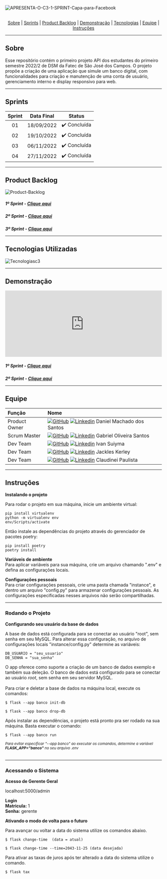 <div>

<img src="https://i.ibb.co/QDpNydM/APRESENTA-O-C3-1-SPRINT-Capa-para-Facebook.jpg" alt="APRESENTA-O-C3-1-SPRINT-Capa-para-Facebook" border="0" />

</div>
<br id="topo">
<p align="center">
    <a href="#sobre">Sobre</a>  |  
    <a href="#sprints">Sprints</a>  | 
    <a href="#backlogs">Product Backlog</a>  |  
    <a href="#demo">Demonstração</a>  |    
    <a href="#tecnologias">Tecnologias</a>  |  
    <a href="#equipe">Equipe</a> |
    <a href="#instru">Instruções</a>
</p>

---

<h2 id='sobre'>Sobre</h2>
Esse repositório contém o primeiro projeto API dos estudantes do primeiro semestre 2022/2 de DSM da Fatec de São José dos Campos. O projeto propõe a criação de uma aplicação que simule um banco digital, com funcionalidades para criação e manutenção de uma conta de usuário, gerenciamento interno e display responsivo para web.

---

<!-- ## :date: Sprints -->

<h2 id='sprints'>Sprints</h2>

| Sprint | Data Final |    Status    |
| :----: | :--------: | :----------: |
|   01   | 18/09/2022 | ✔️ Concluída |
|   02   | 19/10/2022 | ✔️ Concluída |
|   03   | 06/11/2022 | ✔️ Concluída |
|   04   | 27/11/2022 | ✔️ Concluída  |

---

<!-- ## :open_file_folder:Product Backlog -->

<h2 id='backlogs'>Product Backlog</h2>

<img src="https://i.ibb.co/QkjxWmN/backlog-total.jpg" alt="Product-Backlog" border="0">

<h5>1º Sprint -  <a href="https://i.ibb.co/TgW062T/pb1.png">Clique aqui</a>

<h5>2º Sprint -  <a href="https://i.ibb.co/M6n9cFr/Product-Backlog.jpg">Clique aqui</a>

<h5>3º Sprint -  <a href="https://i.ibb.co/HHS62zn/back-log-sprint-3.jpg">Clique aqui</a>

---

<h2 name='tecnologias'>Tecnologias Utilizadas</h2>

<img src="https://i.ibb.co/pfvD7fv/Tecnologiasc3.jpg" alt="Tecnologiasc3" border="0">

---

<h2 id='demo'>Demonstração</h2>

<!-- <video width="320" height="240" autoplay>
  <source src="banco/static/video/xbank.mp4" type="video/mp4" alt='video demo'>
</video> -->
<!-- <div style="position: relative; padding-bottom: 42.34375%; height: 0;"><iframe src="https://www.loom.com/embed/40d65d6ff2574e0586003a2e2f3d7e57" frameborder="0" webkitallowfullscreen mozallowfullscreen allowfullscreen style="position: absolute; top: 0;
left: 0; width: 100%; height: 100%;"></iframe></div> -->

<div style="position: relative; padding-bottom: 42.34375%; height: 0;"><iframe src="https://www.loom.com/embed/a5c05efc58e44b94b086379f886e833c" frameborder="0" webkitallowfullscreen mozallowfullscreen allowfullscreen style="position: absolute; top: 0; left: 0; width: 100%; height: 100%;"></iframe></div>
<h5>1º Sprint -  <a href="https://www.loom.com/share/40d65d6ff2574e0586003a2e2f3d7e57">Clique aqui</a>
<h5>2º Sprint -  <a href="https://www.loom.com/share/40d65d6ff2574e0586003a2e2f3d7e57">Clique aqui</a>

---

<h2 id='equipe'>Equipe</h2>

<!-- |    Função     | Nome                      |
| :-----------: | :------------------------ |
| Product Owner | Daniel Machado dos Santos [![GitHub](https://i.stack.imgur.com/tskMh.png)](https://github.com/dmssjk/) [![Linkedin](https://i.stack.imgur.com/gVE0j.png)](https://www.linkedin.com/)|
| Scrum Master  | Gabriel Oliveira Santos   [![GitHub](https://i.stack.imgur.com/tskMh.png)](https://github.com/dosantos-ogabriel) [![Linkedin](https://i.stack.imgur.com/gVE0j.png)](https://www.linkedin.com/)||
|   Dev Team    | Ivan Suiyma               [![GitHub](https://i.stack.imgur.com/tskMh.png)](https://github.com/IvanSuiyama) [![Linkedin](https://i.stack.imgur.com/gVE0j.png)](https://www.linkedin.com/)|
|   Dev Team    | Jackles Kerley            [![GitHub](https://i.stack.imgur.com/tskMh.png)](https://github.com/JacklesKerley) [![Linkedin](https://i.stack.imgur.com/gVE0j.png)](https://www.linkedin.com/)|
|   Dev Team    | Claudinei Paulista        [![GitHub](https://i.stack.imgur.com/tskMh.png)](https://github.com/) [![Linkedin](https://i.stack.imgur.com/gVE0j.png)](https://www.linkedin.com/)|
 -->

| Função        | Nome                                                                                                                                                                                         |
| :------------ | :------------------------------------------------------------------------------------------------------------------------------------------------------------------------------------------- |
| Product Owner | [![GitHub](https://i.stack.imgur.com/tskMh.png)](https://github.com/dmssjk/) [![Linkedin](https://i.stack.imgur.com/gVE0j.png)](https://www.linkedin.com/) Daniel Machado dos Santos         |
| Scrum Master  | [![GitHub](https://i.stack.imgur.com/tskMh.png)](https://github.com/dosantos-ogabriel) [![Linkedin](https://i.stack.imgur.com/gVE0j.png)](https://www.linkedin.com/) Gabriel Oliveira Santos |
| Dev Team      | [![GitHub](https://i.stack.imgur.com/tskMh.png)](https://github.com/IvanSuiyama) [![Linkedin](https://i.stack.imgur.com/gVE0j.png)](https://www.linkedin.com/) Ivan Suiyma                   |
| Dev Team      | [![GitHub](https://i.stack.imgur.com/tskMh.png)](https://github.com/JacklesKerley) [![Linkedin](https://i.stack.imgur.com/gVE0j.png)](https://www.linkedin.com/) Jackles Kerley              |
| Dev Team      | [![GitHub](https://i.stack.imgur.com/tskMh.png)](https://github.com/) [![Linkedin](https://i.stack.imgur.com/gVE0j.png)](https://www.linkedin.com/) Claudinei Paulista                       |

---

<h2 id='instru'>Instruções</h2>

**Instalando o projeto**

Para rodar o projeto em sua máquina, inicie um ambiente virtual:

```
pip install virtualenv
python -m virtualenv env
env/Scripts/activate
```

Então instale as dependências do projeto através do gerenciador de pacotes poetry:

```
pip install poetry
poetry install
```

**Variáveis de ambiente** <br>
Para aplicar variáveis para sua máquina, crie um arquivo chamando ".env" e defina as configurações locais. <br>

**Configurações pessoais** <br>
Para criar configurações pessoais, crie uma pasta chamada "instance", e dentro um arquivo "config.py" para armazenar configurações pessoais. As configurações especificadas nesses arquivos não serão compartilhadas.

---
<h3>Rodando o Projeto</h3>

**Configurando seu usuário da base de dados**<br>

A base de dados está configurada para se conectar ao usuário "root", sem senha em seu MySQL.
Para alterar essa configuração, no arquivo de configurações locais "instance/config.py" determine as variáveis:

```
DB_USUARIO = "seu_usuario"
DB_SENHA = "sua_senha"
```

O app oferece como suporte a criação de um banco de dados exemplo e também sua deleção. O banco de dados está configurado para se conectar ao usuário _root_, sem senha em seu servidor MySQL.<br><br>
Para criar e deletar a base de dados na máquina local, execute os comandos:<br>
```
$ flask --app banco init-db

$ flask --app banco drop-db
```
Após instalar as dependências, o projeto está pronto pra ser rodado na sua máquina. Basta executar o comando:

```
$ flask --app banco run
```

<small>_Para evitar especificar "--app banco" ao executar os comandos, determine a variável **FLASK_APP="banco"** no seu arquivo .env_</small><br><br>

---

<h3>Acessando o Sistema</h3>

**Acesso de Gerente Geral**<br>

localhost:5000/admin

**Login**<br>
**Matricula:** 1  
**Senha:** gerente   


**Ativando o modo de volta para o futuro**<br>

Para avançar ou voltar a data do sistema utilize os comandos abaixo.  
 

```
$ flask change-time  (data = atual)

$ flask change-time --time=2043-11-25 (data desejada)
```

Para ativar as taxas de juros após ter alterado a data do sistema utilize o comando.  

```
$ flask tax
```
